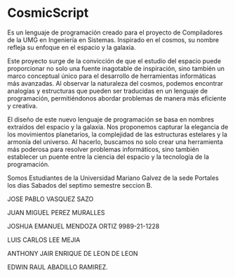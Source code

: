 # CosmicScript
Es un lenguaje de programación creado para el proyecto de Compiladores de la UMG en Ingeniería en Sistemas. Inspirado en el cosmos, su nombre refleja su enfoque en el espacio y la galaxia.

Este proyecto surge de la convicción de que el estudio del espacio puede proporcionar no solo una fuente inagotable de inspiración, sino también un marco conceptual único para el desarrollo de herramientas informáticas más avanzadas. Al observar la naturaleza del cosmos, podemos encontrar analogías y estructuras que pueden ser traducidas en un lenguaje de programación, permitiéndonos abordar problemas de manera más eficiente y creativa.

El diseño de este nuevo lenguaje de programación se basa en nombres extraídos del espacio y la galaxia. Nos proponemos capturar la elegancia de los movimientos planetarios, la complejidad de las estructuras estelares y la armonía del universo. Al hacerlo, buscamos no solo crear una herramienta más poderosa para resolver problemas informáticos, sino también establecer un puente entre la ciencia del espacio y la tecnología de la programación.

Somos Estudiantes de la Universidad Mariano Galvez de la sede Portales los dias Sabados del septimo semestre seccion B.

JOSE PABLO VASQUEZ SAZO

JUAN MIGUEL PEREZ MURALLES

JOSHUA EMANUEL MENDOZA ORTIZ 9989-21-1228

LUIS CARLOS LEE MEJIA

ANTHONY JAIR ENRIQUE DE LEON DE LEON

EDWIN RAUL ABADILLO RAMIREZ.
